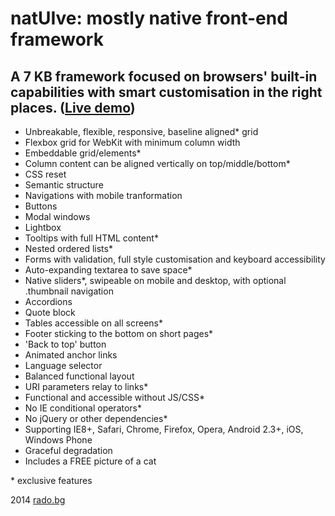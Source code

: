 natUIve: mostly native front-end framework
===

A 7 KB framework focused on browsers' built-in capabilities with smart customisation in the right places. ([Live demo](http://radogado.github.io/natuive/))
---

- Unbreakable, flexible, responsive, baseline aligned\* grid
- Flexbox grid for WebKit with minimum column width
- Embeddable grid/elements\*
- Column content can be aligned vertically on top/middle/bottom\*
- CSS reset
- Semantic structure
- Navigations with mobile tranformation
- Buttons
- Modal windows
- Lightbox
- Tooltips with full HTML content\*
- Nested ordered lists\*
- Forms with validation, full style customisation and keyboard accessibility
- Auto-expanding textarea to save space\*
- Native sliders\*, swipeable on mobile and desktop, with optional .thumbnail navigation
- Accordions
- Quote block
- Tables accessible on all screens\*
- Footer sticking to the bottom on short pages\*
- 'Back to top' button
- Animated anchor links
- Language selector
- Balanced functional layout
- URI parameters relay to links\*
- Functional and accessible without JS/CSS\*
- No IE conditional operators\*
- No jQuery or other dependencies\*
- Supporting IE8+, Safari, Chrome, Firefox, Opera, Android 2.3+, iOS, Windows Phone
- Graceful degradation
- Includes a FREE picture of a cat

\* exclusive features

2014 [rado.bg](http://rado.bg)
